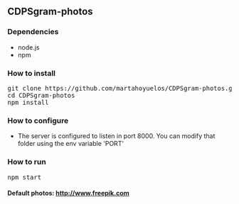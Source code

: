 ## CDPSgram-photos

### Dependencies

- node.js
- npm

### How to install

<pre>
git clone https://github.com/martahoyuelos/CDPSgram-photos.git
cd CDPSgram-photos
npm install
</pre>

### How to configure

+ The server is configured to listen in port 8000. You can modify that folder using the env variable 'PORT'

### How to run

<pre>
npm start
</pre>

#### Default photos: http://www.freepik.com
